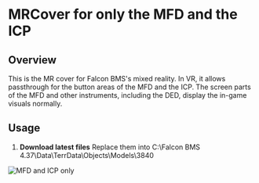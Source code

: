 # MRCover for only the MFD and the ICP

## Overview
This is the MR cover for Falcon BMS's mixed reality. In VR, it allows passthrough for the button areas of the MFD and the ICP. The screen parts of the MFD and other instruments, including the DED, display the in-game visuals normally.

## Usage

1. **Download latest files**  Replace them into C:\Falcon BMS 4.37\Data\TerrData\Objects\Models\3840

![MFD and ICP only](https://github.com/solemnify2/MRCover4MFDICP/assets/50224420/c1efa160-e04e-4798-862b-a88e5b14724d)

